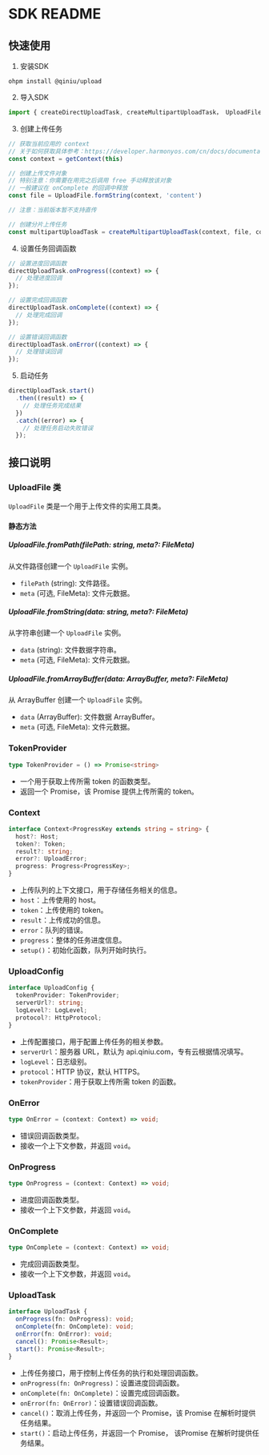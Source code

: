 # SDK README

## 快速使用

1. 安装SDK

```
ohpm install @qiniu/upload
```

2. 导入SDK

```javascript
import { createDirectUploadTask, createMultipartUploadTask， UploadFile } from '@qiniu/upload';
```

3. 创建上传任务

```javascript
// 获取当前应用的 context
// 关于如何获取具体参考：https://developer.harmonyos.com/cn/docs/documentation/doc-references-V3/js-apis-inner-application-context-0000001427744988-V3
const context = getContext(this)

// 创建上传文件对象
// 特别注意：你需要在用完之后调用 free 手动释放该对象
// 一般建议在 onComplete 的回调中释放
const file = UploadFile.formString(context, 'content')

// 注意：当前版本暂不支持直传

// 创建分片上传任务
const multipartUploadTask = createMultipartUploadTask(context, file, config);
```

4. 设置任务回调函数

```javascript
// 设置进度回调函数
directUploadTask.onProgress((context) => {
  // 处理进度回调
});

// 设置完成回调函数
directUploadTask.onComplete((context) => {
  // 处理完成回调
});

// 设置错误回调函数
directUploadTask.onError((context) => {
  // 处理错误回调
});
```

5. 启动任务

```javascript
directUploadTask.start()
  .then((result) => {
    // 处理任务完成结果
  })
  .catch((error) => {
    // 处理任务启动失败错误
  });
```

## 接口说明

### UploadFile 类

`UploadFile` 类是一个用于上传文件的实用工具类。

#### 静态方法

##### UploadFile.fromPath(filePath: string, meta?: FileMeta)

从文件路径创建一个 `UploadFile` 实例。

- `filePath` (string): 文件路径。
- `meta` (可选, FileMeta): 文件元数据。

##### UploadFile.fromString(data: string, meta?: FileMeta)

从字符串创建一个 `UploadFile` 实例。

- `data` (string): 文件数据字符串。
- `meta` (可选, FileMeta): 文件元数据。

##### UploadFile.fromArrayBuffer(data: ArrayBuffer, meta?: FileMeta)

从 ArrayBuffer 创建一个 `UploadFile` 实例。

- `data` (ArrayBuffer): 文件数据 ArrayBuffer。
- `meta` (可选, FileMeta): 文件元数据。

### TokenProvider

```typescript
type TokenProvider = () => Promise<string>
```

- 一个用于获取上传所需 token 的函数类型。
- 返回一个 Promise，该 Promise 提供上传所需的 token。

### Context

```typescript
interface Context<ProgressKey extends string = string> {
  host?: Host;
  token?: Token;
  result?: string;
  error?: UploadError;
  progress: Progress<ProgressKey>;
}
```

- 上传队列的上下文接口，用于存储任务相关的信息。
- `host`：上传使用的 host。
- `token`：上传使用的 token。
- `result`：上传成功的信息。
- `error`：队列的错误。
- `progress`：整体的任务进度信息。
- `setup()`：初始化函数，队列开始时执行。

### UploadConfig

```typescript
interface UploadConfig {
  tokenProvider: TokenProvider;
  serverUrl?: string;
  logLevel?: LogLevel;
  protocol?: HttpProtocol;
}
```

- 上传配置接口，用于配置上传任务的相关参数。
- `serverUrl`：服务器 URL，默认为 api.qiniu.com，专有云根据情况填写。
- `logLevel`：日志级别。
- `protocol`：HTTP 协议，默认 HTTPS。
- `tokenProvider`：用于获取上传所需 token 的函数。

### OnError

```typescript
type OnError = (context: Context) => void;
```

- 错误回调函数类型。
- 接收一个上下文参数，并返回 `void`。

### OnProgress

```typescript
type OnProgress = (context: Context) => void;
```

- 进度回调函数类型。
- 接收一个上下文参数，并返回 `void`。

### OnComplete

```typescript
type OnComplete = (context: Context) => void;
```

- 完成回调函数类型。
- 接收一个上下文参数，并返回 `void`。

### UploadTask

```typescript
interface UploadTask {
  onProgress(fn: OnProgress): void;
  onComplete(fn: OnComplete): void;
  onError(fn: OnError): void;
  cancel(): Promise<Result>;
  start(): Promise<Result>;
}
```

- 上传任务接口，用于控制上传任务的执行和处理回调函数。
- `onProgress(fn: OnProgress)`：设置进度回调函数。
- `onComplete(fn: OnComplete)`：设置完成回调函数。
- `onError(fn: OnError)`：设置错误回调函数。
- `cancel()`：取消上传任务，并返回一个 Promise，该 Promise 在解析时提供任务结果。
- `start()`：启动上传任务，并返回一个 Promise， 该Promise 在解析时提供任务结果。
